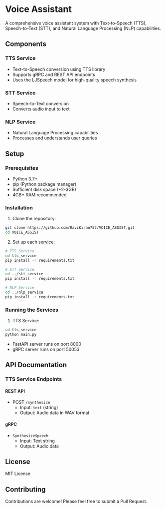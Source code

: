 # Voice Assistant

A comprehensive voice assistant system with Text-to-Speech (TTS), Speech-to-Text (STT), and Natural Language Processing (NLP) capabilities.

## Components

### TTS Service
- Text-to-Speech conversion using TTS library
- Supports gRPC and REST API endpoints
- Uses the LJSpeech model for high-quality speech synthesis

### STT Service
- Speech-to-Text conversion
- Converts audio input to text

### NLP Service
- Natural Language Processing capabilities
- Processes and understands user queries

## Setup

### Prerequisites
- Python 3.7+
- pip (Python package manager)
- Sufficient disk space (~2-3GB)
- 4GB+ RAM recommended

### Installation

1. Clone the repository:
```bash
git clone https://github.com/RaviKiran752/VOICE_ASSIST.git
cd VOICE_ASSIST
```

2. Set up each service:
```bash
# TTS Service
cd tts_service
pip install -r requirements.txt

# STT Service
cd ../stt_service
pip install -r requirements.txt

# NLP Service
cd ../nlp_service
pip install -r requirements.txt
```

### Running the Services

1. TTS Service:
```bash
cd tts_service
python main.py
```
- FastAPI server runs on port 8000
- gRPC server runs on port 50053

## API Documentation

### TTS Service Endpoints

#### REST API
- POST `/synthesize`
  - Input: `text` (string)
  - Output: Audio data in WAV format

#### gRPC
- `SynthesizeSpeech`
  - Input: Text string
  - Output: Audio data

## License
MIT License

## Contributing
Contributions are welcome! Please feel free to submit a Pull Request. 